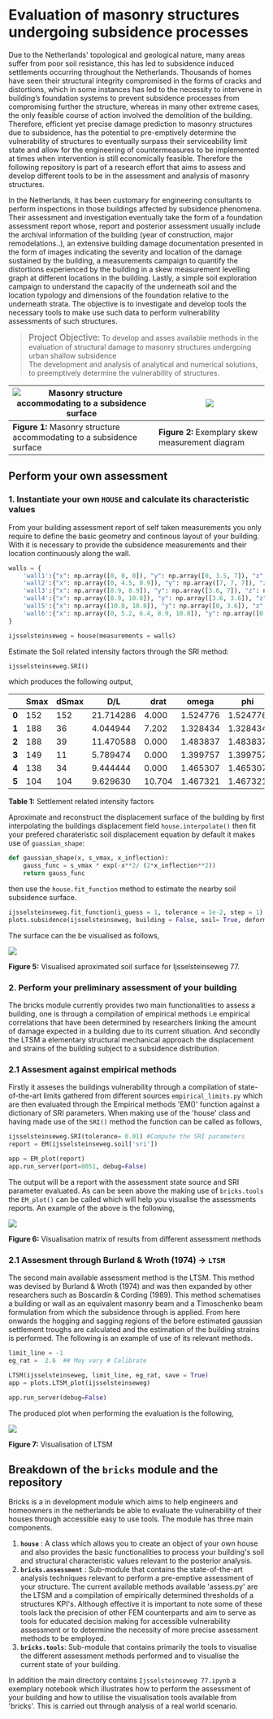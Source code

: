 # Evaluation of masonry structures undergoing subsidence processes

Due to the Netherlands' topological and geological nature, many areas  suffer from poor soil resistance, this has led to subsidence induced settlements occurring throughout the Netherlands. Thousands of homes have seen their structural integrity compromised in the forms of cracks and distortions, which in some instances has led to the necessity to intervene in building’s foundation systems to prevent subsidence processes from compromising further the structure, whereas in many other extreme cases, the only feasible course of action involved the demolition of the building. Therefore, efficient yet precise damage prediction to masonry structures due to subsidence, has the potential to pre-emptively determine the vulnerability of structures to eventually surpass their serviceability limit state and allow for the engineering of countermeasures to be implemented at times when intervention is still economically feasible. Therefore the following repository is part of a research effort that aims to assess and develop different tools to be in the assessment and analysis of masonry structures.

In the Netherlands, it has been customary for engineering consultants to perform inspections in those buildings affected by subsidence phenomena. Their assessment and investigation eventually take the form of a foundation assessment report whose, report and posterior assessment usually include the archival information of the building (year of construction, major remodelations..), an extensive building damage documentation presented in the form of images indicating the severity and location of the damage sustained by the building, a  measurements campaign to quantify the distortions experienced by the building in a skew measurement levelling graph at different locations in the building. Lastly, a simple soil exploration campaign to understand the capacity of the underneath soil and the location typology and dimensions of the foundation relative to the underneath strata. The objective is to investigate and develop tools the necessary tools to make use such data to perform vulnerability assessments of such structures.

> <span style="font-size: larger;">Project Objective:</span> To develop and asses available methods in the evaluation of structural damage to masonry structures undergoing urban shallow subsidence<br>
> The development and analysis of analytical and numerical solutions, to preemptively determine the vulnerability of structures.

 <img src="_data\fig\buildingdamage.svg" alt="Masonry structure accommodating to a subsidence surface" style="object-fit: cover">|<img src="_data\fig\assessment_report\skew_measurements.png"> |
|-------------------------------------------------------------------------------------------------------------------------|-----------------------------------------------------------------------------------------------------------------------------------------|
|**Figure 1:** Masonry structure accommodating to a subsidence surface |**Figure 2:** Exemplary skew measurement diagram |


## Perform your own assessment

### 1. Instantiate your own `HOUSE` and calculate its characteristic values

From your building assessment report of self taken measurements you only require to define the basic geometry and continous layout of your building. With it is necessary to provide the subsidence measurements and their location continuously along the wall.

```python
walls = {
    'wall1':{"x": np.array([0, 0, 0]), "y": np.array([0, 3.5, 7]), "z": np.array([0, -72, -152]), 'phi': np.array([1/200,1/200]), 'height': 5000, 'thickness': 27},
    'wall2':{"x": np.array([0, 4.5, 8.9]), "y": np.array([7, 7, 7]), "z": np.array([-152, -163, -188]),  'phi': np.array([1/33,1/50]), 'height': 5000, 'thickness': 27},
    'wall3':{"x": np.array([8.9, 8.9]), "y": np.array([3.6, 7]), "z": np.array([-149, -188]), 'phi': np.array([0,0]), 'height': 5000, 'thickness': 27},
    'wall4':{"x": np.array([8.9, 10.8]), "y": np.array([3.6, 3.6]), "z": np.array([-149,-138]), 'phi': np.array([0,0]), 'height': 5000, 'thickness': 27},
    'wall5':{"x": np.array([10.8, 10.8]), "y": np.array([0, 3.6]), "z": np.array([-104, -138]), 'phi': np.array([1/77,1/67]), 'height': 5000, 'thickness': 27},
    'wall6':{"x": np.array([0, 5.2, 6.4, 8.9, 10.8]), "y": np.array([0, 0, 0, 0, 0]), "z": np.array([0, -42, -55, -75, -104]), 'phi': np.array([1/100,1/100]), 'height': 5000, 'thickness': 27},
}

ijsselsteinseweg = house(measurements = walls)
```
Estimate the Soil related intensity factors through the SRI method:

```python
ijsselsteinseweg.SRI()
```
which produces the following output,

|     | Smax | dSmax |       D/L |   drat |   omega |     phi |     beta |
|-----|------|-------|-----------|--------|---------|---------|----------|
| **0** |  152 |   152 | 21.714286 |  4.000 | 1.524776| 1.524776| 3.049552 |
| **1** |  188 |    36 |  4.044944 |  7.202 | 1.328434| 1.328434| 2.656867 |
| **2** |  188 |    39 | 11.470588 |  0.000 | 1.483837| 1.483837| 0.000000 |
| **3** |  149 |    11 |  5.789474 |  0.000 | 1.399757| 1.399757| 0.000000 |
| **4** |  138 |    34 |  9.444444 |  0.000 | 1.465307| 1.465307| 0.000000 |
| **5** |  104 |   104 |  9.629630 | 10.704 | 1.467321| 1.467321| 2.934642 |

**Table 1:** Settlement related intensity factors

Aproximate and reconstruct the displacement surface of the building by first interpolating the buildings displacement field `house.interpolate()` then fit your prefered charateristic soil displacement equation by default it makes use of `guassian_shape`:

```python
def gaussian_shape(x, s_vmax, x_inflection):
    gauss_func = s_vmax * exp(-x**2/ (2*x_inflection**2))
    return gauss_func
```
then use the `house.fit_function` method to estimate the nearby soil subsidence surface.

```python
ijsselsteinseweg.fit_function(i_guess = 1, tolerance = 1e-2, step = 1) # Fit gaussian shapes to walls
plots.subsidence(ijsselsteinseweg, building = False, soil= True, deformation= True)
```
The surface can the be visualised as follows,


<img src="public_html\_data\fig\subsidence_surface.png">

**Figure 5:** Visualised aproximated soil surface for Ijsselsteinseweg 77.

### 2. Perform your preliminary assessment of your building

The bricks module currently provides two main functionalities to assess a building, one is through a compilation of empirical methods i.e empirical correlations that have been determined by researchers linking the amount of damage expected in a building due to its current situation. And secondly the LTSM a elementary structural mechanical approach the displacement and strains of the building subject to a subsidence distribution.

### 2.1 Assesment against empirical methods

 Firstly it asseses the buildings vulnerability through a compilation of state-of-the-art limits gathered from different sources `empirical_limits.py` which are then evaluated through the Empirical methods 'EM()' function against a dictionary of SRI parameters. When making use of the 'house' class and having made use of the `SRI()` method the function can be called as follows, 

```python
ijsselsteinseweg.SRI(tolerance= 0.01) #Compute the SRI parameters
report = EM(ijsselsteinseweg.soil['sri'])

app = EM_plot(report)
app.run_server(port=8051, debug=False)
```
The output will be a report with the assessment state source and SRI parameter evaluated. As can be seen above the making use of `bricks.tools` the `EM_plot()` can be called which will help you visualise the assessments reports. An example of the above is the following,

<img src="public_html\_data\fig\EM_assess.png">

**Figure 6:** Visualisation matrix of results from different assessment methods

### 2.1 Assesment through Burland & Wroth (1974) -> `LTSM`

The second main available assessment method is the LTSM. This method was devised by Burland & Wroth (1974) and was then expanded by other researchers such as Boscardin & Cording (1989). This method schematises a building or wall as an equivalent masonry beam and a Timoschenko beam formulation from which the subsidence through is applied. From here onwards the hogging and sagging regions of the before estimated gaussian settlement troughs are calculated and the estimation of the building strains is performed. The following is an example of use of its relevant methods.

```python
limit_line = -1
eg_rat =  2.6  ## May vary # Calibrate

LTSM(ijsselsteinseweg, limit_line, eg_rat, save = True)
app = plots.LTSM_plot(ijsselsteinseweg)    

app.run_server(debug=False)
```

The produced plot when performing the evaluation is the following,

<img src="public_html\_data\fig\LTSM_assess.png">

**Figure 7:** Visualisation of LTSM

## Breakdown of the `bricks` module and the repository

Bricks is a in development module which aims to help engineers and homeowners in the netherlands be able to evaluate the vulnerability of their houses through accessible easy to use tools. The module has three main components.

1. **`house`** : A class which allows you to create an object of your own house and also provides the basic functionalities to process your building's soil and structural characteristic values relevant to the posterior analysis.
2. **`bricks.assessment`** : Sub-module that contains the state-of-the-art analysis techniques relevant to perform a pre-emptive assessment of your structure. The current available methods available 'assess.py' are the LTSM and a compilation of empirically determined thresholds of a structures KPI's. Although effective it is important to note some of these tools lack the precision of other FEM counterparts and aim to serve as tools for educated decision making for accessible vulnerability assessment or to determine the necessity of more precise assessment methods to be employed.
3. **`bricks.tools`**: Sub-module that contains primarily the tools to visualise the different assessment methods performed and to visualise the current state of your building.  

In addition the main directory contains `Ijsselsteinseweg 77.ipynb` a exemplary notebook which illustrates how to perform the assessment of your building and how to utilise the visualisation tools available from 'bricks'. This is carried out through analysis of a real world scenario.  
